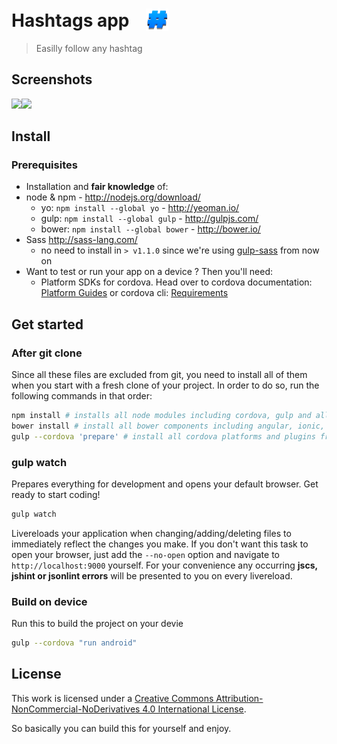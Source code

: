 # Hashtags app <img src="https://github.com/jehna/tweet-hashtag-app/blob/master/res/android/72.png?raw=true" width="36" style="vertical-align: bottom;margin-left: 20px;">
> Easilly follow any hashtag

## Screenshots
<img src="https://cloud.githubusercontent.com/assets/2676795/9478522/1e5aa4ca-4b81-11e5-8e4a-5d5d0100ad68.png" width="320"><img src="https://cloud.githubusercontent.com/assets/2676795/9478525/20662582-4b81-11e5-9203-78f7e7f7ba38.png" width="320">


## Install

### Prerequisites
- Installation and **fair knowledge** of:
- node & npm - http://nodejs.org/download/
  - yo: `npm install --global yo` - http://yeoman.io/
  - gulp: `npm install --global gulp` - http://gulpjs.com/
  - bower: `npm install --global bower` - http://bower.io/
- Sass http://sass-lang.com/
  - no need to install in `> v1.1.0` since we're using [gulp-sass](https://github.com/dlmanning/gulp-sass) from now on
- Want to test or run your app on a device ? Then you'll need:
  - Platform SDKs for cordova. Head over to cordova documentation: [Platform Guides](http://cordova.apache.org/docs/en/edge/guide_platforms_index.md.html#Platform%20Guides) or cordova cli: [Requirements](https://github.com/apache/cordova-cli/)

## Get started

### After git clone
Since all these files are excluded from git, you need to install all of them when you start with a fresh clone of your project. In order to do so, run the following commands in that order:
```sh
npm install # installs all node modules including cordova, gulp and all that
bower install # install all bower components including angular, ionic, ng-cordova, ...
gulp --cordova 'prepare' # install all cordova platforms and plugins from the config.xml
```

### gulp watch
Prepares everything for development and opens your default browser. Get ready to start coding!
```sh
gulp watch
```
Livereloads your application when changing/adding/deleting files to immediately reflect the changes you make. If you don't want this task to open your browser, just add the `--no-open` option and navigate to `http://localhost:9000` yourself. For your convenience any occurring **jscs, jshint or jsonlint errors** will be presented to you on every livereload.

### Build on device
Run this to build the project on your devie
```sh
gulp --cordova "run android"
```

## License
This work is licensed under a [Creative Commons Attribution-NonCommercial-NoDerivatives 4.0 International License](http://creativecommons.org/licenses/by-nc-nd/4.0/).

So basically you can build this for yourself and enjoy.
